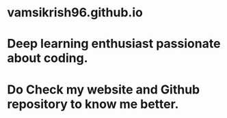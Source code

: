 # vamsikrish96.github.io
# Deep learning enthusiast passionate about coding.
# Do Check my website and Github repository to know me better.
